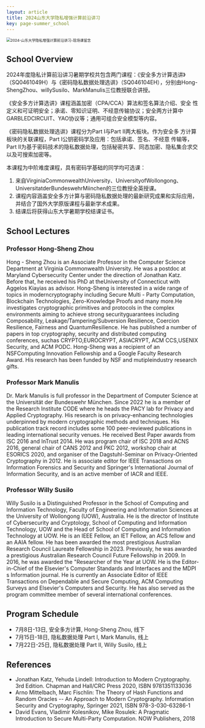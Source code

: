 ```yaml
---
layout: article
title: 2024山东大学隐私增强计算前沿讲习
key: page-summer_school
---
```


<!-- # 2024山东大学隐私增强计算前沿讲习 -->

<img src="../images/2024-山东大学隐私增强计算前沿讲习-现场课留念.png" alt="2024-山东大学隐私增强计算前沿讲习-现场课留念" style="zoom:67%;" />

## School Overview

2024年度隐私计算前沿讲习暑期学校共包含两门课程：《安全多方计算选讲》（SQ0461049H）与《密码隐私数据处理选讲》（SQ046104EH），分别由Hong-ShengZhou、willySusilo、MarkManulis三位教授联合讲授。

《安全多方计算选讲》课程涵盖加密（CPA/CCA）算法和签名算法介绍、安全 性定义和可证明安全；承诺、零知识证明、不经意传输协议；安全两方计算中GARBLEDCIRCUIT、YAO协议等；通用可组合安全模型等内容。

《密码隐私数据处理选讲》课程分为Part Ⅰ与Part Ⅱ两大板块。作为安全多 方计算板块的关联课程，Part Ⅰ公钥密码学及应用：包括承诺、签名、不经意 传输等，Part Ⅱ为基于密码技术的隐私数据处理，包括秘密共享、同态加密、隐私集合求交以及可搜索加密等。

本课程为中阶难度课程，具有密码学基础的同学均可选课：

1. 来自VirginiaCommonwealthUniversity、UniversityofWollongong、UniversitatderBundeswehrMiinchen的三位教授全英授课。
2. 课程内容涵盖安全多方计算与密码隐私数据处理的最新研究成果和实际应用，并结合了国外大学原版课程与最新学术成果。
3. 结课后将获得山东大学暑期学校结课证书。

## School Lectures

### Professor Hong-Sheng Zhou

Hong - Sheng Zhou is an Associate Professor in the Computer Science Department at Virginia Commonwealth University. He was a postdoc at Maryland Cybersecurity Center under the direction of Jonathan Katz. Before that, he received his PhD at theUniversity of Connecticut with Aggelos Kiayias as advisor. Hong-Sheng is interested in a wide range of topics in moderncryptography including Secure Multi - Party Computation, Blockchain Technologies, Zero-Knowledge Proofs and many more.He investigates cryptographic primitives and protocols in the complex environments aiming to achieve strong securityguarantees including Composability, Leakage/Tampering/Subversion Resilience, Coercion Resilience, Fairness and QuantumResilience. He has published a number of papers in top cryptography, security and distributed computing conferences, suchas CRYPTO,EUROCRYPT, ASIACRYPT, ACM CCS,USENIX Security, and ACM PODC. Hong-Sheng was a recipient of an NSFComputing Innovation Fellowship and a Google Faculty Research Award. His research has been funded by NSF and mutipleindustry research gifts.

### Professor Mark Manulis

Dr. Mark Manulis is full professor in the Department of Computer Science at the Universität der Bundeswehr München. Since 2022 he is a member of the Research Institute CODE where he heads the PACY lab for Privacy and Applied Cryptography. His research is on privacy-enhancing technologies underpinned by modern cryptographic methods and techniques. His publication track record includes some 100 peer-reviewed publications in leading international security venues. He received Best Paper awards from ISC 2016 and InTrust 2014. He was program chair of ISC 2018 and ACNS 2016, general chair of CANS 2012 and PKC 2012, workshop chair at ESORICS 2020, and organiser of the Dagstuhl-Seminar on Privacy-Oriented Cryptography in 2012. He is associate editor for IEEE Transactions on Information Forensics and Security and Springer's International Journal of Information Security, and is an active member of IACR and IEEE.

### Professor Willy Susilo

Willy Susilo is a Distinguished Professor in the School of Computing and Information Technology, Faculty of Engineering and Information Sciences at the University of Wollongong (UOW), Australia. He is the director of Institute of Cybersecurity and Cryptology, School of Computing and Information Technology, UOW and the Head of School of Computing and Information Technology at UOW. He is an IEEE Fellow, an IET Fellow, an ACS fellow and an AAIA fellow. He has been awarded the most prestigious Australian Research Council Laureate Fellowship in 2023. Previously, he was awarded a prestigious Australian Research Council Future Fellowship in 2009. In 2016, he was awarded the "Researcher of the Year at UOW. He is the Editor-in-Chief of the Elsevier's Computer Standards and Interfaces and the MDPI s Information journal. He is currently an Associate Editor of IEEE Transactions on Dependable and Secure Computing, ACM Computing Surveys and Elsevier's Computers and Security. He has also served as the program committee member of several international conferences.

## Program Schedule

- 7月8日-13日, 安全多方计算, Hong-Sheng Zhou, 线下
- 7月15日-18日, 隐私数据处理 Part I, Mark Manulis, 线上
- 7月22日-25日, 隐私数据处理 Part II, Willy Susilo, 线上

## References

* Jonathan Katz, Yehuda Lindell: Introduction to Modern Cryptography. 3rd Edition. Chapman and Hall/CRC Press 2020, ISBN 9781351133036
* Arno Mittelbach, Marc Fischlin: The Theory of Hash Functions and Random Oracles -- An Approach to Modern Cryptography. Information Security and Cryptography, Springer 2021, ISBN 978-3-030-63286-1
* David Evans, Vladimir Kolesnikov, Mike Rosulek: A Pragmatic Introduction to Secure Multi-Party Computation. NOW Publishers, 2018